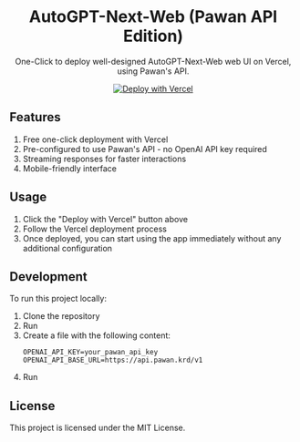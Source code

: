 <div align="center">

<h1 align="center">AutoGPT-Next-Web (Pawan API Edition)</h1>

One-Click to deploy well-designed AutoGPT-Next-Web web UI on Vercel, using Pawan's API.

[![Deploy with Vercel](https://vercel.com/button)](https://vercel.com/new/clone?repository-url=https%3A%2F%2Fgithub.com%2FIg0tU%2FAutoGPT-Next-Web&project-name=autogpt-next-web&repository-name=AutoGPT-Next-Web)

</div>

## Features
1. Free one-click deployment with Vercel
2. Pre-configured to use Pawan's API - no OpenAI API key required
3. Streaming responses for faster interactions
4. Mobile-friendly interface

## Usage
1. Click the "Deploy with Vercel" button above
2. Follow the Vercel deployment process
3. Once deployed, you can start using the app immediately without any additional configuration

## Development
To run this project locally:

1. Clone the repository
2. Run 
3. Create a  file with the following content:
   ```
   OPENAI_API_KEY=your_pawan_api_key
   OPENAI_API_BASE_URL=https://api.pawan.krd/v1
   ```
4. Run 

## License
This project is licensed under the MIT License.
